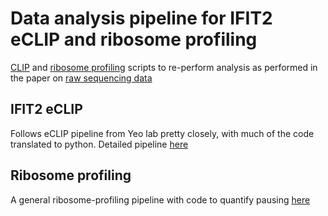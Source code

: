 # Data analysis pipeline for IFIT2 eCLIP and ribosome profiling

[CLIP](https://github.com/mehlelab/ifit_u_not-its_proviral/tree/master/clip) and [ribosome profiling](https://github.com/mehlelab/ifit_u_not-its_proviral/tree/master/ribosome-profiling) scripts to re-perform analysis as performed in the paper on [raw sequencing data](https://www.ncbi.nlm.nih.gov/Traces/study/?acc=SRP261790&o=acc_s%3Aa)

## IFIT2 eCLIP
Follows eCLIP pipeline from Yeo lab pretty closely, with much of the code translated to python. Detailed pipeline [here](https://github.com/mehlelab/ifit_u_not-its_proviral/blob/master/clip/clip.md)

## Ribosome profiling
A general ribosome-profiling pipeline with code to quantify pausing [here](https://github.com/mehlelab/ifit_u_not-its_proviral/blob/master/ribosome-profiling/ribosome.md)
